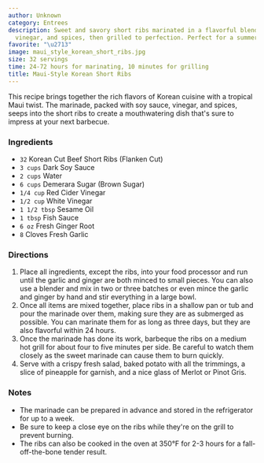 ```yaml
---
author: Unknown
category: Entrees
description: Sweet and savory short ribs marinated in a flavorful blend of soy sauce,
  vinegar, and spices, then grilled to perfection. Perfect for a summer barbecue!
favorite: "\u2713"
image: maui_style_korean_short_ribs.jpg
size: 32 servings
time: 24-72 hours for marinating, 10 minutes for grilling
title: Maui-Style Korean Short Ribs
---
```

This recipe brings together the rich flavors of Korean cuisine with a tropical Maui twist. The marinade, packed with soy sauce, vinegar, and spices, seeps into the short ribs to create a mouthwatering dish that's sure to impress at your next barbecue.

### Ingredients

* `32` Korean Cut Beef Short Ribs (Flanken Cut)
* `3 cups` Dark Soy Sauce
* `2 cups` Water
* `6 cups` Demerara Sugar (Brown Sugar)
* `1/4 cup` Red Cider Vinegar
* `1/2 cup` White Vinegar
* `1 1/2 tbsp` Sesame Oil
* `1 tbsp` Fish Sauce
* `6 oz` Fresh Ginger Root
* `8` Cloves Fresh Garlic

### Directions

1. Place all ingredients, except the ribs, into your food processor and run until the garlic and ginger are both minced to small pieces. You can also use a blender and mix in two or three batches or even mince the garlic and ginger by hand and stir everything in a large bowl.
2. Once all items are mixed together, place ribs in a shallow pan or tub and pour the marinade over them, making sure they are as submerged as possible. You can marinate them for as long as three days, but they are also flavorful within 24 hours.
3. Once the marinade has done its work, barbeque the ribs on a medium hot grill for about four to five minutes per side. Be careful to watch them closely as the sweet marinade can cause them to burn quickly.
4. Serve with a crispy fresh salad, baked potato with all the trimmings, a slice of pineapple for garnish, and a nice glass of Merlot or Pinot Gris.

### Notes

* The marinade can be prepared in advance and stored in the refrigerator for up to a week.
* Be sure to keep a close eye on the ribs while they're on the grill to prevent burning.
* The ribs can also be cooked in the oven at 350°F for 2-3 hours for a fall-off-the-bone tender result.